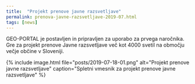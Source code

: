 ```yaml
---
title:  "Projekt prenove javne razsvetljave"
permalink: prenova-javne-razsvetljave-2019-07.html
tags: [news]
---
```


GEO-PORTAL je postavljen in pripravljen za uporabo za prvega naročnika. Gre za projekt prenove Javne razsvetljave več kot
4000 svetil na območju večje občine v Sloveniji.

{% include image.html file="posts/2019-07-18-01.png" alt="Projekt prenove javne razsvetljave" caption="Spletni vmesnik za projekt prenove javne razsvetljave" %}


